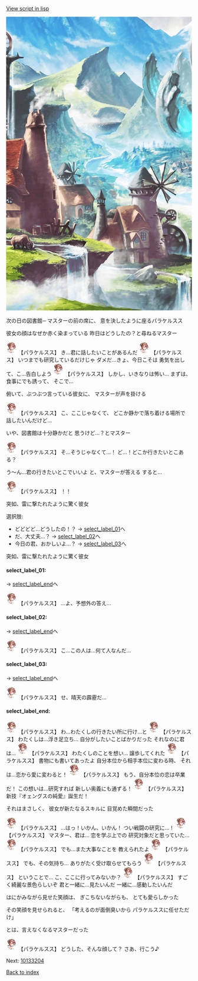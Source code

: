 [View script in lisp](../scripts/10133203.txt)

![foot_mountain_village.png](../images/backgrounds/foot_mountain_village.png)

次の日の図書館─
マスターの前の席に、
意を決したように座るパラケルスス

彼女の顔はなぜか赤く染まっている
昨日はどうしたの？と尋ねるマスター

<img src="../images/units/101331.png" alt="101331.png" height="34"/>
【パラケルスス】
き…君に話したいことがあるんだ

<img src="../images/units/101331.png" alt="101331.png" height="34"/>
【パラケルスス】
いつまでも研究しているだけじゃ
ダメだ…きょ、今日こそは
勇気を出して、こ…告白しよう

<img src="../images/units/101331.png" alt="101331.png" height="34"/>
【パラケルスス】
しかし、いきなりは怖い…
まずは、食事にでも誘って、
そこで…

俯いて、ぶつぶつ言っている彼女に、
マスターが声を掛ける

<img src="../images/units/101331.png" alt="101331.png" height="34"/>
【パラケルスス】
こ、ここじゃなくて、
どこか静かで落ち着ける場所で
話したいんだけど…

いや、図書館は十分静かだと
思うけど…？とマスター

<img src="../images/units/101331.png" alt="101331.png" height="34"/>
【パラケルスス】
そ…そうじゃなくて…！
ど…！どこか行きたいとこある？

う〜ん…君の行きたいとこでいいよ
と、マスターが答える
すると…

<img src="../images/units/101331.png" alt="101331.png" height="34"/>
【パラケルスス】
！！

突如、雷に撃たれたように驚く彼女

選択肢:
- どどどど…どうしたの！？ → [select_label_01](#select_label_01)へ
- だ、大丈夫…？ → [select_label_02](#select_label_02)へ
- 今日の君、おかしいよ…？ → [select_label_03](#select_label_03)へ

突如、雷に撃たれたように驚く彼女

#### select_label_01:
 → [select_label_end](#select_label_end)へ

<img src="../images/units/101331.png" alt="101331.png" height="34"/>
【パラケルスス】
…よ、予想外の答え…

#### select_label_02:
 → [select_label_end](#select_label_end)へ

<img src="../images/units/101331.png" alt="101331.png" height="34"/>
【パラケルスス】
こ…この人は…何て人なんだ…

#### select_label_03:
 → [select_label_end](#select_label_end)へ

<img src="../images/units/101331.png" alt="101331.png" height="34"/>
【パラケルスス】
せ、晴天の霹靂だ…

#### select_label_end:

<img src="../images/units/101331.png" alt="101331.png" height="34"/>
【パラケルスス】
わ…わたくしの行きたい所に行け…と

<img src="../images/units/101331.png" alt="101331.png" height="34"/>
【パラケルスス】
わたくしは…浮き足立ち…
自分がしたいことばかりだった
それなのに君は…

<img src="../images/units/101331.png" alt="101331.png" height="34"/>
【パラケルスス】
わたくしのことを想い…
譲歩してくれた

<img src="../images/units/101331.png" alt="101331.png" height="34"/>
【パラケルスス】
書物にも書いてあったよ
自分本位から相手本位に変わる時、
それは…恋から愛に変わると！

<img src="../images/units/101331.png" alt="101331.png" height="34"/>
【パラケルスス】
もう、自分本位の恋は卒業だ！
この想いは…研究すれば
新しい奥義にも通ずる！

<img src="../images/units/101331.png" alt="101331.png" height="34"/>
【パラケルスス】
新技『オェングスの純愛』誕生だ！

それはまさしく、
彼女が新たなるスキルに
目覚めた瞬間だった

<img src="../images/units/101331.png" alt="101331.png" height="34"/>
【パラケルスス】
…はっ！いかん、いかん！
つい戦闘の研究に…！

<img src="../images/units/101331.png" alt="101331.png" height="34"/>
【パラケルスス】
マスター、君は…
恋を学ぶ上での
研究対象だと思っていた…

<img src="../images/units/101331.png" alt="101331.png" height="34"/>
【パラケルスス】
でも…また大事なことを
教えられたよ

<img src="../images/units/101331.png" alt="101331.png" height="34"/>
【パラケルスス】
でも、その気持ち…
ありがたく受け取らせてもらう

<img src="../images/units/101331.png" alt="101331.png" height="34"/>
【パラケルスス】
ということで…
こ、ここに行ってみないか？

<img src="../images/units/101331.png" alt="101331.png" height="34"/>
【パラケルスス】
すごく綺麗な景色らしいぞ
君と一緒に…見たいんだ
一緒に…感動したいんだ

はにかみながら見せた笑顔は、
ぎこちないながらも、
とても愛らしかった

その笑顔を見せられると、
「考えるのが面倒臭いから
パラケルススに任せただけ」

とは、言えなくなるマスターだった

<img src="../images/units/101331.png" alt="101331.png" height="34"/>
【パラケルスス】
どうした、そんな顔して？
さあ、行こう♪

Next: [10133204](10133204.md)

[Back to index](index.md)
